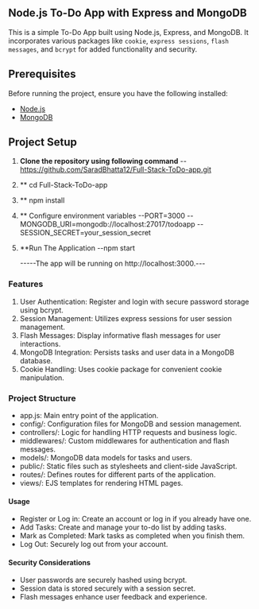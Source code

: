 ## Node.js To-Do App with Express and MongoDB
This is a simple To-Do App built using Node.js, Express, and MongoDB. It incorporates various packages like `cookie`, `express sessions`, `flash messages`, and `bcrypt` for added functionality and security.

## Prerequisites

Before running the project, ensure you have the following installed:

- [Node.js](https://nodejs.org/)
- [MongoDB](https://www.mongodb.com/try/download/community)

## Project Setup

1. **Clone the repository using following command**
   -- https://github.com/SaradBhatta12/Full-Stack-ToDo-app.git

2. ** cd Full-Stack-ToDo-app
   
3. ** npm install
   
3. ** Configure environment variables
    --PORT=3000
    --MONGODB_URI=mongodb://localhost:27017/todoapp
    --SESSION_SECRET=your_session_secret
   
4. **Run The Application
    --npm start

   -----The app will be running on http://localhost:3000.---


### Features

1. User Authentication: Register and login with secure password storage using bcrypt.
2. Session Management: Utilizes express sessions for user session management.
3. Flash Messages: Display informative flash messages for user interactions.
4. MongoDB Integration: Persists tasks and user data in a MongoDB database.
5. Cookie Handling: Uses cookie package for convenient cookie manipulation.
   
### Project Structure

- app.js: Main entry point of the application.
- config/: Configuration files for MongoDB and session management.
- controllers/: Logic for handling HTTP requests and business logic.
- middlewares/: Custom middlewares for authentication and flash messages.
- models/: MongoDB data models for tasks and users.
- public/: Static files such as stylesheets and client-side JavaScript.
- routes/: Defines routes for different parts of the application.
- views/: EJS templates for rendering HTML pages.
  
#### Usage

- Register or Log in: Create an account or log in if you already have one.
- Add Tasks: Create and manage your to-do list by adding tasks.
- Mark as Completed: Mark tasks as completed when you finish them.
- Log Out: Securely log out from your account.
  
#### Security Considerations

- User passwords are securely hashed using bcrypt.
- Session data is stored securely with a session secret.
- Flash messages enhance user feedback and experience.


  
